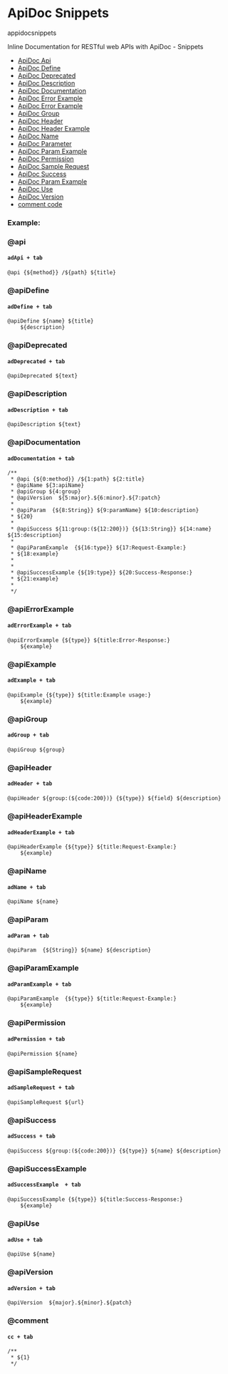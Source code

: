 # ApiDoc Snippets  
appidocsnippets  

  Inline Documentation for RESTful web APIs with ApiDoc - Snippets 
- [ApiDoc Api](#api)
- [ApiDoc Define](#apidefine)
- [ApiDoc Deprecated](#apideprecated)
- [ApiDoc Description](#apidescription)
- [ApiDoc Documentation](#apidocumentation)
- [ApiDoc Error Example](#apierrorexample)
- [ApiDoc Error Example](#apiexample)
- [ApiDoc Group](#apigroup)
- [ApiDoc Header](#apiheader)
- [ApiDoc Header Example](#apiheaderexample)
- [ApiDoc Name](#apiname)
- [ApiDoc Parameter](#apiparam)
- [ApiDoc Param Example](#apiparamexample)
- [ApiDoc Permission](#apipermission)
- [ApiDoc Sample Request](#apisamplerequest)
- [ApiDoc Success](#apisuccess)
- [ApiDoc Param Example](#apisuccessexample)
- [ApiDoc Use](#apiuse)
- [ApiDoc Version](#apiversion)
- [comment code](#comment)


### Example:  

### @api
#### `adApi + tab` 
```
@api {${method}} /${path} ${title}
``` 

### @apiDefine
#### `adDefine + tab` 
```
@apiDefine ${name} ${title}
    ${description} 
``` 

### @apiDeprecated
#### `adDeprecated + tab` 
```
@apiDeprecated ${text}
``` 

### @apiDescription
#### `adDescription + tab` 
```
@apiDescription ${text}
``` 

### @apiDocumentation
#### `adDocumentation + tab` 
```
/**
 * @api {${0:method}} /${1:path} ${2:title}
 * @apiName ${3:apiName}
 * @apiGroup ${4:group}
 * @apiVersion  ${5:major}.${6:minor}.${7:patch}
 * 
 * @apiParam  {${8:String}} ${9:paramName} ${10:description}
 * ${20}
 * 
 * @apiSuccess ${11:group:(${12:200})} {${13:String}} ${14:name} ${15:description}
 * 
 * @apiParamExample  {${16:type}} ${17:Request-Example:}
 * ${18:example}
 * 
 * 
 * @apiSuccessExample {${19:type}} ${20:Success-Response:}
 * ${21:example}
 * 
 */
``` 

### @apiErrorExample
#### `adErrorExample + tab` 
```
@apiErrorExample {${type}} ${title:Error-Response:}
    ${example}
``` 

### @apiExample
#### `adExample + tab` 
```
@apiExample {${type}} ${title:Example usage:}
    ${example}
``` 

### @apiGroup
#### `adGroup + tab` 
```
@apiGroup ${group}
``` 

### @apiHeader
#### `adHeader + tab` 
```
@apiHeader ${group:(${code:200})} {${type}} ${field} ${description}
``` 

### @apiHeaderExample
#### `adHeaderExample + tab` 
```
@apiHeaderExample {${type}} ${title:Request-Example:}
    ${example}
``` 

### @apiName
#### `adName + tab` 
```
@apiName ${name}
``` 

### @apiParam
#### `adParam + tab` 
```
@apiParam  {${String}} ${name} ${description}
``` 

### @apiParamExample
#### `adParamExample + tab` 
```
@apiParamExample  {${type}} ${title:Request-Example:}
    ${example}
``` 

### @apiPermission
#### `adPermission + tab` 
```
@apiPermission ${name}
``` 

### @apiSampleRequest
#### `adSampleRequest + tab` 
```
@apiSampleRequest ${url}
``` 

### @apiSuccess
#### `adSuccess + tab` 
```
@apiSuccess ${group:(${code:200})} {${type}} ${name} ${description}
``` 

### @apiSuccessExample
#### `adSuccessExample  + tab` 
```
@apiSuccessExample {${type}} ${title:Success-Response:}
    ${example}
``` 

### @apiUse
#### `adUse + tab` 
```
@apiUse ${name}
``` 

### @apiVersion
#### `adVersion + tab` 
```
@apiVersion  ${major}.${minor}.${patch}
``` 

### @comment
#### `cc + tab` 
```
/**
 * ${1}
 */
``` 

